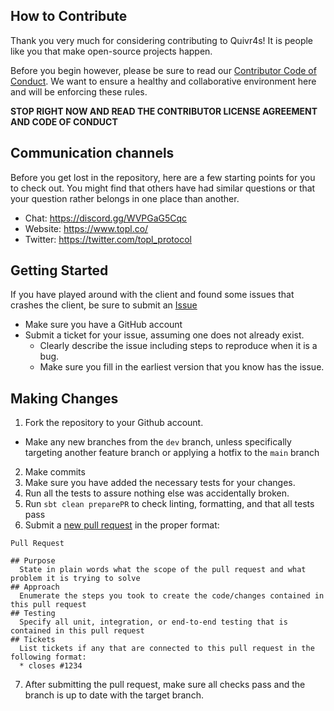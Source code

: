 How to Contribute
-----------------

Thank you very much for considering contributing to Quivr4s! It is people like you that make open-source projects
happen.

Before you begin however, please be sure to read
our [Contributor Code of Conduct](https://github.com/Topl/quivr4s/blob/main/.github/CODE_OF_CONDUCT.md). We want to
ensure a healthy and collaborative environment here and will be enforcing these rules.

**STOP RIGHT NOW AND READ THE CONTRIBUTOR LICENSE AGREEMENT AND CODE OF CONDUCT**

<a name="communication"></a>

## Communication channels

Before you get lost in the repository, here are a few starting points
for you to check out. You might find that others have had similar
questions or that your question rather belongs in one place than another.

* Chat: https://discord.gg/WVPGaG5Cqc
* Website: https://www.topl.co/
* Twitter: https://twitter.com/topl_protocol

Getting Started
---------------
If you have played around with the client and found some issues that crashes the client, be sure to submit
an [Issue](https://github.com/Topl/quivr4s/issues)

* Make sure you have a GitHub account
* Submit a ticket for your issue, assuming one does not already exist.
    * Clearly describe the issue including steps to reproduce when it is a bug.
    * Make sure you fill in the earliest version that you know has the issue.


Making Changes
--------------

1. Fork the repository to your Github account.

* Make any new branches from the `dev` branch, unless specifically targeting another feature branch or applying a hotfix
  to the `main` branch

2. Make commits
3. Make sure you have added the necessary tests for your changes.
4. Run all the tests to assure nothing else was accidentally broken.
5. Run `sbt clean preparePR` to check linting, formatting, and that all tests pass
6. Submit a [new pull request](https://github.com/Topl/quivr4s/pulls?q=is%3Apr+is%3Aopen+sort%3Aupdated-desc) in the
   proper format:

```
Pull Request

## Purpose
  State in plain words what the scope of the pull request and what problem it is trying to solve
## Approach
  Enumerate the steps you took to create the code/changes contained in this pull request
## Testing
  Specify all unit, integration, or end-to-end testing that is contained in this pull request
## Tickets
  List tickets if any that are connected to this pull request in the following format:
  * closes #1234
```

7. After submitting the pull request, make sure all checks pass and the branch is up to date with the target branch.
